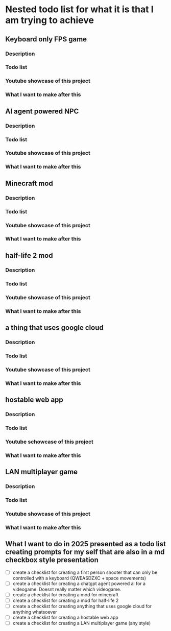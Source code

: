 # Nested todo list for what it is that I am trying to achieve

## Keyboard only FPS game

### Description

### Todo list

### Youtube showcase of this project

### What I want to make after this

## AI agent powered NPC

### Description

### Todo list

### Youtube showcase of this project

### What I want to make after this

## Minecraft mod

### Description

### Todo list

### Youtube showcase of this project

### What I want to make after this

## half-life 2 mod

### Description

### Todo list

### Youtube showcase of this project

### What I want to make after this

## a thing that uses google cloud

### Description

### Todo list

### Youtube showcase of this project

### What I want to make after this

## hostable web app

### Description

### Todo list

### Youtube schowcase of this project

### What I want to make after this

## LAN multiplayer game

### Description

### Todo list

### Youtube showcase of this project

### What I want to make after this

## What I want to do in 2025 presented as a todo list creating prompts for my self that are also in a md checkbox style presentation

- [ ] create a checklist for creating a first person shooter that can only be controlled with a keyboard (QWEASDZXC + space movements)
- [ ] create a checklist for creating a chatgpt agent powered ai for a videogame. Doesnt really matter which videogame.
- [ ] create a checklist for creating a mod for minecraft
- [ ] create a checklist for creating a mod for half-life 2
- [ ] create a checklist for creating anything that uses google cloud for anything whatsoever
- [ ] create a checklist for creating a hostable web app
- [ ] create a checklist for creating a LAN multiplayer game (any style)
